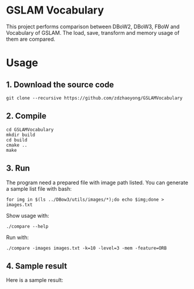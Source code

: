 # GSLAM Vocabulary

This project performs comparison between DBoW2, DBoW3, FBoW and Vocabulary of GSLAM.
The load, save, transform and memory usage of them are compared.

# Usage
## 1. Download the source code

```
git clone --recursive https://github.com/zdzhaoyong/GSLAMVocabulary
``` 

## 2. Compile

```
cd GSLAMVocabulary
mkdir build
cd build
cmake ..
make
```

## 3. Run
The program need a prepared file with image path listed. You can generate a sample list file with bash:

```
for img in $(ls ../DBow3/utils/images/*);do echo $img;done > images.txt
```

Show usage with:

```
./compare --help 
```

Run with:

```
./compare -images images.txt -k=10 -level=3 -mem -feature=ORB
```

## 4. Sample result

Here is a sample result:
```

```
